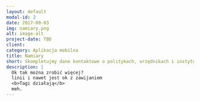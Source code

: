 ```yaml
---
layout: default
modal-id: 2
date: 2017-09-03
img: namiary.png
alt: image-alt
project-date: TBD
client: 
category: Aplikacja mobilna
title: Namiary
short: Skompletujmy dane kontaktowe o politykach, urzędnikach i instytucjach.
description: |
  Ok tak można zrobić więcej?
  linii i nawet jest ok z zawijaniem
  <b>Tagi działają</b>
  meh.
---
```

